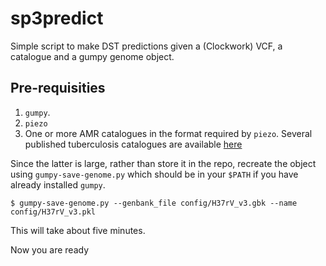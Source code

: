 # sp3predict

Simple script to make DST predictions given a (Clockwork) VCF, a catalogue and a gumpy genome object.


## Pre-requisities

1. `gumpy`.
2. `piezo`
3. One or more AMR catalogues in the format required by `piezo`. Several published tuberculosis catalogues are available [here](https://github.com/oxfordmmm/tuberculosis_amr_catalogues)

Since the latter is large, rather than store it in the repo, recreate the object using `gumpy-save-genome.py` which should be in your `$PATH` if you have already installed `gumpy`.

```
$ gumpy-save-genome.py --genbank_file config/H37rV_v3.gbk --name config/H37rV_v3.pkl
```

This will take about five minutes.

Now you are ready 
